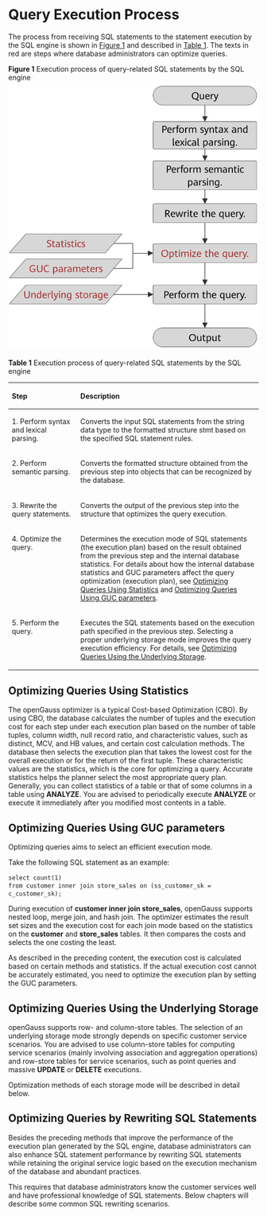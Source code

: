 # Query Execution Process<a name="EN-US_TOPIC_0245374543"></a>

The process from receiving SQL statements to the statement execution by the SQL engine is shown in  [Figure 1](#en-us_topic_0237121508_en-us_topic_0073320637_en-us_topic_0071158048_fig29880521152348)  and described in  [Table 1](#en-us_topic_0237121508_en-us_topic_0073320637_en-us_topic_0071158048_table11198623152535). The texts in red are steps where database administrators can optimize queries.

**Figure  1**  Execution process of query-related SQL statements by the SQL engine<a name="en-us_topic_0237121508_en-us_topic_0073320637_en-us_topic_0071158048_fig29880521152348"></a>  
![](figures/execution-process-of-query-related-sql-statements-by-the-sql-engine.png "execution-process-of-query-related-sql-statements-by-the-sql-engine")

**Table  1**  Execution process of query-related SQL statements by the SQL engine

<a name="en-us_topic_0237121508_en-us_topic_0073320637_en-us_topic_0071158048_table11198623152535"></a>
<table><thead align="left"><tr id="en-us_topic_0237121508_en-us_topic_0073320637_en-us_topic_0071158048_row59395253152535"><th class="cellrowborder" valign="top" width="27.400000000000002%" id="mcps1.2.3.1.1"><p id="en-us_topic_0237121508_en-us_topic_0073320637_en-us_topic_0071158048_p13922500152535"><a name="en-us_topic_0237121508_en-us_topic_0073320637_en-us_topic_0071158048_p13922500152535"></a><a name="en-us_topic_0237121508_en-us_topic_0073320637_en-us_topic_0071158048_p13922500152535"></a>Step</p>
</th>
<th class="cellrowborder" valign="top" width="72.6%" id="mcps1.2.3.1.2"><p id="en-us_topic_0237121508_en-us_topic_0073320637_en-us_topic_0071158048_p53980687152535"><a name="en-us_topic_0237121508_en-us_topic_0073320637_en-us_topic_0071158048_p53980687152535"></a><a name="en-us_topic_0237121508_en-us_topic_0073320637_en-us_topic_0071158048_p53980687152535"></a>Description</p>
</th>
</tr>
</thead>
<tbody><tr id="en-us_topic_0237121508_en-us_topic_0073320637_en-us_topic_0071158048_row16064139152535"><td class="cellrowborder" valign="top" width="27.400000000000002%" headers="mcps1.2.3.1.1 "><p id="en-us_topic_0237121508_en-us_topic_0073320637_en-us_topic_0071158048_p26126919152535"><a name="en-us_topic_0237121508_en-us_topic_0073320637_en-us_topic_0071158048_p26126919152535"></a><a name="en-us_topic_0237121508_en-us_topic_0073320637_en-us_topic_0071158048_p26126919152535"></a>1. Perform syntax and lexical parsing.</p>
</td>
<td class="cellrowborder" valign="top" width="72.6%" headers="mcps1.2.3.1.2 "><p id="en-us_topic_0237121508_en-us_topic_0073320637_en-us_topic_0071158048_p35905662152535"><a name="en-us_topic_0237121508_en-us_topic_0073320637_en-us_topic_0071158048_p35905662152535"></a><a name="en-us_topic_0237121508_en-us_topic_0073320637_en-us_topic_0071158048_p35905662152535"></a>Converts the input SQL statements from the string data type to the formatted structure stmt based on the specified SQL statement rules.</p>
</td>
</tr>
<tr id="en-us_topic_0237121508_en-us_topic_0073320637_en-us_topic_0071158048_row54715508152535"><td class="cellrowborder" valign="top" width="27.400000000000002%" headers="mcps1.2.3.1.1 "><p id="en-us_topic_0237121508_en-us_topic_0073320637_en-us_topic_0071158048_p2771186152535"><a name="en-us_topic_0237121508_en-us_topic_0073320637_en-us_topic_0071158048_p2771186152535"></a><a name="en-us_topic_0237121508_en-us_topic_0073320637_en-us_topic_0071158048_p2771186152535"></a>2. Perform semantic parsing.</p>
</td>
<td class="cellrowborder" valign="top" width="72.6%" headers="mcps1.2.3.1.2 "><p id="en-us_topic_0237121508_en-us_topic_0073320637_en-us_topic_0071158048_p23139488152535"><a name="en-us_topic_0237121508_en-us_topic_0073320637_en-us_topic_0071158048_p23139488152535"></a><a name="en-us_topic_0237121508_en-us_topic_0073320637_en-us_topic_0071158048_p23139488152535"></a>Converts the formatted structure obtained from the previous step into objects that can be recognized by the database.</p>
</td>
</tr>
<tr id="en-us_topic_0237121508_en-us_topic_0073320637_en-us_topic_0071158048_row6928800152535"><td class="cellrowborder" valign="top" width="27.400000000000002%" headers="mcps1.2.3.1.1 "><p id="en-us_topic_0237121508_en-us_topic_0073320637_en-us_topic_0071158048_p24361946152535"><a name="en-us_topic_0237121508_en-us_topic_0073320637_en-us_topic_0071158048_p24361946152535"></a><a name="en-us_topic_0237121508_en-us_topic_0073320637_en-us_topic_0071158048_p24361946152535"></a>3. Rewrite the query statements.</p>
</td>
<td class="cellrowborder" valign="top" width="72.6%" headers="mcps1.2.3.1.2 "><p id="en-us_topic_0237121508_en-us_topic_0073320637_en-us_topic_0071158048_p27160600152535"><a name="en-us_topic_0237121508_en-us_topic_0073320637_en-us_topic_0071158048_p27160600152535"></a><a name="en-us_topic_0237121508_en-us_topic_0073320637_en-us_topic_0071158048_p27160600152535"></a>Converts the output of the previous step into the structure that optimizes the query execution.</p>
</td>
</tr>
<tr id="en-us_topic_0237121508_en-us_topic_0073320637_en-us_topic_0071158048_row43118812152535"><td class="cellrowborder" valign="top" width="27.400000000000002%" headers="mcps1.2.3.1.1 "><p id="en-us_topic_0237121508_en-us_topic_0073320637_en-us_topic_0071158048_p2962908152535"><a name="en-us_topic_0237121508_en-us_topic_0073320637_en-us_topic_0071158048_p2962908152535"></a><a name="en-us_topic_0237121508_en-us_topic_0073320637_en-us_topic_0071158048_p2962908152535"></a>4. Optimize the query.</p>
</td>
<td class="cellrowborder" valign="top" width="72.6%" headers="mcps1.2.3.1.2 "><p id="en-us_topic_0237121508_en-us_topic_0073320637_en-us_topic_0071158048_p38669013152535"><a name="en-us_topic_0237121508_en-us_topic_0073320637_en-us_topic_0071158048_p38669013152535"></a><a name="en-us_topic_0237121508_en-us_topic_0073320637_en-us_topic_0071158048_p38669013152535"></a>Determines the execution mode of SQL statements (the execution plan) based on the result obtained from the previous step and the internal database statistics. For details about how the internal database statistics and GUC parameters affect the query optimization (execution plan), see <a href="#en-us_topic_0237121508_en-us_topic_0073320637_en-us_topic_0071158048_section4423891162533">Optimizing Queries Using Statistics</a> and <a href="#en-us_topic_0237121508_en-us_topic_0073320637_en-us_topic_0071158048_section31995703163247">Optimizing Queries Using GUC parameters</a>.</p>
</td>
</tr>
<tr id="en-us_topic_0237121508_en-us_topic_0073320637_en-us_topic_0071158048_row12476798152535"><td class="cellrowborder" valign="top" width="27.400000000000002%" headers="mcps1.2.3.1.1 "><p id="en-us_topic_0237121508_en-us_topic_0073320637_en-us_topic_0071158048_p3987678152535"><a name="en-us_topic_0237121508_en-us_topic_0073320637_en-us_topic_0071158048_p3987678152535"></a><a name="en-us_topic_0237121508_en-us_topic_0073320637_en-us_topic_0071158048_p3987678152535"></a>5. Perform the query.</p>
</td>
<td class="cellrowborder" valign="top" width="72.6%" headers="mcps1.2.3.1.2 "><p id="en-us_topic_0237121508_en-us_topic_0073320637_en-us_topic_0071158048_p54566474152535"><a name="en-us_topic_0237121508_en-us_topic_0073320637_en-us_topic_0071158048_p54566474152535"></a><a name="en-us_topic_0237121508_en-us_topic_0073320637_en-us_topic_0071158048_p54566474152535"></a>Executes the SQL statements based on the execution path specified in the previous step. Selecting a proper underlying storage mode improves the query execution efficiency. For details, see <a href="#en-us_topic_0237121508_en-us_topic_0073320637_en-us_topic_0071158048_section46729206162627">Optimizing Queries Using the Underlying Storage</a>.</p>
</td>
</tr>
</tbody>
</table>

## Optimizing Queries Using Statistics<a name="en-us_topic_0237121508_en-us_topic_0073320637_en-us_topic_0071158048_section4423891162533"></a>

The openGauss optimizer is a typical Cost-based Optimization \(CBO\). By using CBO, the database calculates the number of tuples and the execution cost for each step under each execution plan based on the number of table tuples, column width, null record ratio, and characteristic values, such as distinct, MCV, and HB values, and certain cost calculation methods. The database then selects the execution plan that takes the lowest cost for the overall execution or for the return of the first tuple. These characteristic values are the statistics, which is the core for optimizing a query. Accurate statistics helps the planner select the most appropriate query plan. Generally, you can collect statistics of a table or that of some columns in a table using  **ANALYZE**. You are advised to periodically execute  **ANALYZE**  or execute it immediately after you modified most contents in a table.

## Optimizing Queries Using GUC parameters<a name="en-us_topic_0237121508_en-us_topic_0073320637_en-us_topic_0071158048_section31995703163247"></a>

Optimizing queries aims to select an efficient execution mode.

Take the following SQL statement as an example:

```
select count(1) 
from customer inner join store_sales on (ss_customer_sk = c_customer_sk);
```

During execution of  **customer inner join store\_sales**, openGauss supports nested loop, merge join, and hash join. The optimizer estimates the result set sizes and the execution cost for each join mode based on the statistics on the  **customer**  and  **store\_sales**  tables. It then compares the costs and selects the one costing the least.

As described in the preceding content, the execution cost is calculated based on certain methods and statistics. If the actual execution cost cannot be accurately estimated, you need to optimize the execution plan by setting the GUC parameters.

## Optimizing Queries Using the Underlying Storage<a name="en-us_topic_0237121508_en-us_topic_0073320637_en-us_topic_0071158048_section46729206162627"></a>

openGauss supports row- and column-store tables. The selection of an underlying storage mode strongly depends on specific customer service scenarios. You are advised to use column-store tables for computing service scenarios \(mainly involving association and aggregation operations\) and row-store tables for service scenarios, such as point queries and massive  **UPDATE**  or  **DELETE**  executions.

Optimization methods of each storage mode will be described in detail below.

## Optimizing Queries by Rewriting SQL Statements<a name="en-us_topic_0237121508_en-us_topic_0073320637_en-us_topic_0071158048_section29538542162942"></a>

Besides the preceding methods that improve the performance of the execution plan generated by the SQL engine, database administrators can also enhance SQL statement performance by rewriting SQL statements while retaining the original service logic based on the execution mechanism of the database and abundant practices.

This requires that database administrators know the customer services well and have professional knowledge of SQL statements. Below chapters will describe some common SQL rewriting scenarios.

